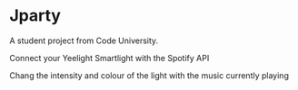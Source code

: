# Jparty

A student project from Code University.

Connect your Yeelight Smartlight with the Spotify API

Chang the intensity and colour of the light with the music currently playing
